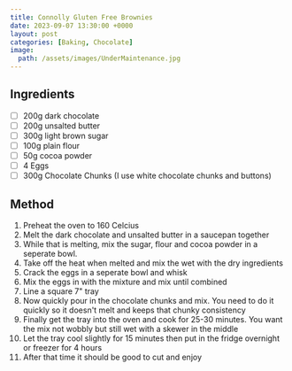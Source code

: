 ```yaml
---
title: Connolly Gluten Free Brownies
date: 2023-09-07 13:30:00 +0000
layout: post
categories: [Baking, Chocolate]
image:
  path: /assets/images/UnderMaintenance.jpg
---
```

## Ingredients
- [ ] 200g dark chocolate
- [ ] 200g unsalted butter
- [ ] 300g light brown sugar
- [ ] 100g plain flour
- [ ] 50g cocoa powder
- [ ] 4 Eggs
- [ ] 300g Chocolate Chunks (I use white chocolate chunks and buttons)

## Method
1. Preheat the oven to 160 Celcius 
2. Melt the dark chocolate and unsalted butter in a saucepan together
3. While that is melting, mix the sugar, flour and cocoa powder in a seperate bowl.
4. Take off the heat when melted and mix the wet with the dry ingredients
5. Crack the eggs in a seperate bowl and whisk
6. Mix the eggs in with the mixture and mix until combined
7. Line a square 7" tray
8. Now quickly pour in the chocolate chunks and mix. You need to do it quickly so it doesn't melt and keeps that chunky consistency
9. Finally get the tray into the oven and cook for 25-30 minutes. You want the mix not wobbly but still wet with a skewer in the middle
10. Let the tray cool slightly for 15 minutes then put in the fridge overnight or freezer for 4 hours
11. After that time it should be good to cut and enjoy